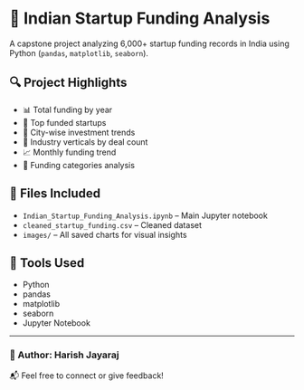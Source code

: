 # 🚀 Indian Startup Funding Analysis

A capstone project analyzing 6,000+ startup funding records in India using Python (`pandas`, `matplotlib`, `seaborn`).

## 🔍 Project Highlights

- 📊 Total funding by year
- 🏢 Top funded startups
- 🌆 City-wise investment trends
- 🧠 Industry verticals by deal count
- 📈 Monthly funding trend
- 🧮 Funding categories analysis

## 📁 Files Included

- `Indian_Startup_Funding_Analysis.ipynb` – Main Jupyter notebook
- `cleaned_startup_funding.csv` – Cleaned dataset
- `images/` – All saved charts for visual insights

## 🧰 Tools Used

- Python
- pandas
- matplotlib
- seaborn
- Jupyter Notebook

---

### 📌 Author: Harish Jayaraj  
📬 Feel free to connect or give feedback!
